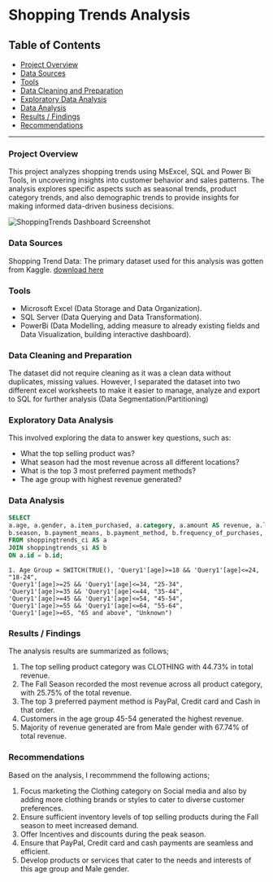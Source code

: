 # Shopping Trends Analysis

## Table of Contents
- [Project Overview](#project-overview)
- [Data Sources](#data-sources)
- [Tools](#tools)
- [Data Cleaning and Preparation](#data-cleaning-and-preparation)
- [Exploratory Data Analysis](#exploratory-data-analysis)
- [Data Analysis](#data-analysis)
- [Results / Findings](#results-/-findings)
- [Recommendations](#recommendations)
---

### Project Overview
This project analyzes shopping trends using MsExcel, SQL and Power Bi Tools, in uncovering insights into customer behavior and sales patterns. The analysis explores specific aspects such as seasonal trends, product category trends, and also demographic trends to provide insights for making informed data-driven business decisions.

![ShoppingTrends Dashboard Screenshot](https://github.com/user-attachments/assets/2cfbbca8-e9c2-415a-9320-9efa477cb9d3)


### Data Sources

Shopping Trend Data: The primary dataset used for this analysis was gotten from Kaggle. 
[download here](https://www.kaggle.com/datasets/bhadramohit/customer-shopping-latest-trends-dataset)

### Tools

- Microsoft Excel (Data Storage and Data Organization).
- SQL Server (Data Querying and Data Transformation).
- PowerBi (Data Modelling, adding measure to already existing fields and Data Visualization, building interactive dashboard).

### Data Cleaning and Preparation
The dataset did not require cleaning as it was a clean data without duplicates, missing values. 
However, I separated the dataset into two different excel worksheets to make it easier to manage, analyze and export to SQL for further analysis (Data Segmentation/Partitioning)

### Exploratory Data Analysis
This involved exploring the data to answer key questions, such as:

- What the top selling product was?
- What season had the most revenue across all different locations?
- What is the top 3 most preferred payment methods?
- The age group with highest revenue generated?

### Data Analysis

```sql
SELECT
a.age, a.gender, a.item_purchased, a.category, a.amount AS revenue, a.location, a.subscription_status, a.shipping_type,
b.season, b.payment_means, b.payment_method, b.frequency_of_purchases, b.review_rating, b.discount_applied, b.promo_code_used, b.size, b.color
FROM shoppingtrends_ci AS a
JOIN shoppingtrends_si AS b
ON a.id = b.id;
```

```powerbi
1. Age Group = SWITCH(TRUE(), 'Query1'[age]>=18 && 'Query1'[age]<=24, "18-24",
'Query1'[age]>=25 && 'Query1'[age]<=34, "25-34",
'Query1'[age]>=35 && 'Query1'[age]<=44, "35-44",
'Query1'[age]>=45 && 'Query1'[age]<=54, "45-54",
'Query1'[age]>=55 && 'Query1'[age]<=64, "55-64",
'Query1'[age]>=65, "65 and above", "Unknown")
```

### Results / Findings

The analysis results are summarized as follows;
1. The top selling product category was CLOTHING with 44.73% in total revenue.
2. The Fall Season recorded the most revenue across all product category, with 25.75% of the total revenue.
3. The top 3 preferred payment method is PayPal, Credit card and Cash in that order.
4. Customers in the age group 45-54 generated the highest revenue.
5. Majority of revenue generated are from Male gender with 67.74% of total revenue.


### Recommendations

Based on the analysis, I recommmend the following actions;
1. Focus marketing the Clothing category on Social media and also by adding more clothing brands or styles to cater to diverse customer preferences.
2. Ensure sufficient inventory levels of top selling products during the Fall season to meet increased demand.
3. Offer Incentives and discounts during the peak season.
4. Ensure that PayPal, Credit card and cash payments are seamless and efficient.
5. Develop products or services that cater to the needs and interests of this age group and Male gender.







 
